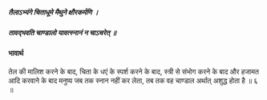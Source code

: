 ##### तैलाऽभ्यंगे चिताधूमे मैथुने क्षौरकर्मणि ।
##### तावद्भवति चाण्डालो यावत्स्नानं न चाऽचरेत् ॥

#### भावार्थ

तेल की मालिश करने के बाद, चिता के धएं के स्पर्श करने के बाद, स्त्री से संभोग करने के बाद और हजामत आदि करवाने के बाद मनुष्य जब तक स्नान नहीं कर लेता, तब तक वह चाण्डाल अर्थात् अशुद्ध होता है ॥ ६ ॥